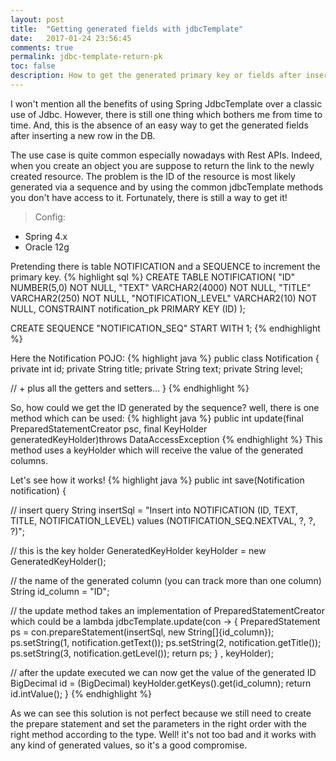 ```yaml
---
layout: post
title:  "Getting generated fields with jdbcTemplate"
date:   2017-01-24 23:56:45
comments: true
permalink: jdbc-template-return-pk
toc: false
description: How to get the generated primary key or fields after inserting a new row using Spring jdbcTemplate.
---
```


I won't mention all the benefits of using Spring JdbcTemplate over a classic use of Jdbc. However, there is still one thing which 
bothers me from time to time. And, this is the absence of an easy way to get the generated fields after inserting a new row in the DB. 

The use case is quite common especially nowadays with Rest APIs. Indeed, when you create an object you are suppose to return the link to 
the newly created resource. The problem is the ID of the resource is most likely generated via a sequence and by using the common 
jdbcTemplate methods you don't have access to it. 
Fortunately, there is still a way to get it!

> Config:  
>
* Spring 4.x
* Oracle 12g

Pretending there is table NOTIFICATION and a SEQUENCE to increment the primary key.
{% highlight sql %}
CREATE TABLE NOTIFICATION(
  "ID" NUMBER(5,0) NOT NULL,
  "TEXT" VARCHAR2(4000) NOT NULL,
  "TITLE" VARCHAR2(250) NOT NULL,
  "NOTIFICATION_LEVEL" VARCHAR2(10) NOT NULL,
  CONSTRAINT notification_pk PRIMARY KEY (ID)
);

CREATE SEQUENCE "NOTIFICATION_SEQ" START WITH 1;
{% endhighlight %}

Here the Notification POJO:
{% highlight java %}
public class Notification
{
  private int id;
  private String title;
  private String text; 
  private String level;
  
  // + plus all the getters and setters...
}
{% endhighlight %}

So, how could we get the ID generated by the sequence? well, there is one method which can be used:
{% highlight java %}
public int update(final PreparedStatementCreator psc, 
  final KeyHolder generatedKeyHolder)throws DataAccessException
{% endhighlight %}
This method uses a keyHolder which will receive the value of the generated columns.

Let's see how it works! 
{% highlight java %}
public int save(Notification notification) {

  // insert query
  String insertSql = 
  "Insert into NOTIFICATION 
  (ID, TEXT, TITLE, NOTIFICATION_LEVEL) 
  values 
  (NOTIFICATION_SEQ.NEXTVAL, ?, ?, ?)";
    
  // this is the key holder
  GeneratedKeyHolder keyHolder = new GeneratedKeyHolder();
  
  // the name of the generated column (you can track more than one column)
  String id_column = "ID";
  
  // the update method takes an implementation of PreparedStatementCreator which could be a lambda
  jdbcTemplate.update(con -> {
    PreparedStatement ps = con.prepareStatement(insertSql, new String[]{id_column});
    ps.setString(1, notification.getText());
    ps.setString(2, notification.getTitle());
    ps.setString(3, notification.getLevel());
    return ps;
  }
  , keyHolder);

  // after the update executed we can now get the value of the generated ID
  BigDecimal id = (BigDecimal) keyHolder.getKeys().get(id_column);
  return id.intValue();
}
{% endhighlight %}

As we can see this solution is not perfect because we still need to create the prepare statement and set the parameters in the right order
 with the right method according to the type. Well! it's not too bad and it works with any kind of generated values, so it's a good 
 compromise.